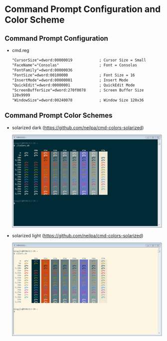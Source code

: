 # Command Prompt Configuration and Color Scheme

## Command Prompt Configuration

- cmd.reg

  ```
  "CursorSize"=dword:00000019            ; Cursor Size = Small
  "FaceName"="Consolas"                  ; Font = Consolas
  "FontFamily"=dword:00000036
  "FontSize"=dword:00100000              ; Font Size = 16
  "InsertMode"=dword:00000001            ; Insert Mode
  "QuickEdit"=dword:00000001             ; QuickEdit Mode
  "ScreenBufferSize"=dword:270f0078      ; Screen Buffer Size 120x9999
  "WindowSize"=dword:00240078            ; Window Size 120x36
  ```

## Command Prompt Color Schemes

- solarized dark (https://github.com/neilpa/cmd-colors-solarized)

  ![solarized dark](/cmd/screenshots/solarized-dark.png)

- solarized light (https://github.com/neilpa/cmd-colors-solarized)

  ![solarized light](/cmd/screenshots/solarized-light.png)
